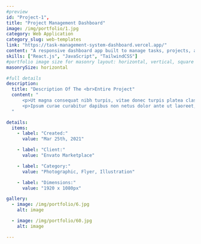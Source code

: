 ```yaml
---
#preview
id: "Project-1",
title: "Project Management Dashboard"
image: /img/portfolio/1.jpg
category: Web Application
category_slug: web-templates
link: "https://task-management-system-dashboard.vercel.app/"
content: "A responsive dashboard app built to manage tasks, projects, and team collaboration efficiently."
skills: ["React.js", "JavaScript", "TailwindCSS"]
#portfolio image size for masonry layout: horizontal, vertical, square
masonrySize: horizontal

#full details
description:
  title: "Description Of The <br>Entire Project"
  content: "
      <p>Ut magna consequat nibh turpis, vitae donec turpis platea class. Egestas aenean tincidunt, torquent felis orci nibh aliquam.</p>
      <p>Ipsum curae curabitur dapibus non netus dolor ante ut laoreet, turpis faucibus sodales euismod conubia taciti quisque vestibulum, vitae adipiscing bibendum himenaeos lobortis dictum etiam mattis.</p>
  "

details:
  items:
    - label: "Created:"
      value: "Mar 25th, 2021"

    - label: "Client:"
      value: "Envato Marketplace"

    - label: "Category:"
      value: "Photographic, Flyer, Illustration"

    - label: "Dimensions:"
      value: "1920 x 1080px"

gallery:
  - image: /img/portfolio/6.jpg
    alt: image

  - image: /img/portfolio/60.jpg
    alt: image

---
```


